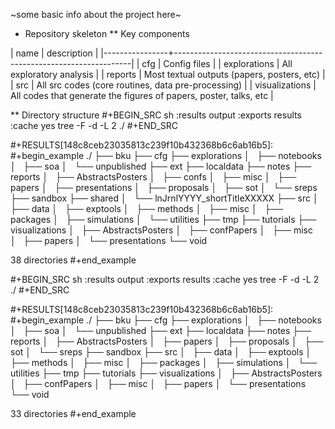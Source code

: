 ~some basic info about the project here~

*  Repository skeleton
** Key components

| name           | description                                                       |
|----------------+-------------------------------------------------------------------|
| cfg            | Config files                                                      |
| explorations   | All exploratory analysis                                          |
| reports        | Most textual outputs (papers, posters, etc)                       |
| src            | All src codes (core routines, data pre-processing)                |
| visualizations | All codes that generate the figures of papers, poster, talks, etc |

** Directory structure 
#+BEGIN_SRC sh :results output :exports results :cache yes
tree -F -d -L 2 ./
#+END_SRC

#+RESULTS[148c8ceb23035813c239f10b432368b6c6ab16b5]:
#+begin_example
./
├── bku
├── cfg
├── explorations
│   ├── notebooks
│   ├── soa
│   └── unpublished
├── ext
├── localdata
├── notes
├── reports
│   ├── AbstractsPosters
│   ├── confs
│   ├── misc
│   ├── papers
│   ├── presentations
│   ├── proposals
│   ├── sot
│   └── sreps
├── sandbox
├── shared
│   └── lnJrnlYYYY_shortTitleXXXXX
├── src
│   ├── data
│   ├── exptools
│   ├── methods
│   ├── misc
│   ├── packages
│   ├── simulations
│   └── utilities
├── tmp
├── tutorials
├── visualizations
│   ├── AbstractsPosters
│   ├── confPapers
│   ├── misc
│   ├── papers
│   └── presentations
└── void

38 directories
#+end_example


#+BEGIN_SRC sh :results output :exports results :cache yes
tree -F -d -L 2 ./
#+END_SRC

#+RESULTS[148c8ceb23035813c239f10b432368b6c6ab16b5]:
#+begin_example
./
├── bku
├── cfg
├── explorations
│   ├── notebooks
│   ├── soa
│   └── unpublished
├── ext
├── localdata
├── notes
├── reports
│   ├── AbstractsPosters
│   ├── papers
│   ├── proposals
│   ├── sot
│   └── sreps
├── sandbox
├── src
│   ├── data
│   ├── exptools
│   ├── methods
│   ├── misc
│   ├── packages
│   ├── simulations
│   └── utilities
├── tmp
├── tutorials
├── visualizations
│   ├── AbstractsPosters
│   ├── confPapers
│   ├── misc
│   ├── papers
│   └── presentations
└── void

33 directories
#+end_example
